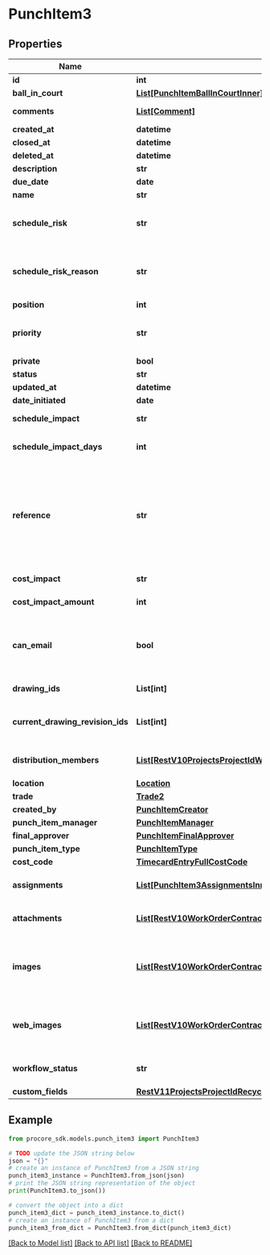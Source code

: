 # PunchItem3


## Properties

Name | Type | Description | Notes
------------ | ------------- | ------------- | -------------
**id** | **int** | ID | [optional] 
**ball_in_court** | [**List[PunchItemBallInCourtInner]**](PunchItemBallInCourtInner.md) | Array of Users | [optional] 
**comments** | [**List[Comment]**](Comment.md) | Punch Item Comments | [optional] 
**created_at** | **datetime** | Created at | [optional] 
**closed_at** | **datetime** | Closed at | [optional] 
**deleted_at** | **datetime** | Deleted at | [optional] 
**description** | **str** | Description | [optional] 
**due_date** | **date** | Due Date | [optional] 
**name** | **str** | Name | [optional] 
**schedule_risk** | **str** | Assessed risk level of on-time completion | [optional] 
**schedule_risk_reason** | **str** | Reason for assessed risk level of on-time completion | [optional] 
**position** | **int** | Position | [optional] 
**priority** | **str** | Punch item priority - &#39;low&#39;, &#39;medium&#39;, &#39;high&#39; | [optional] 
**private** | **bool** | Privacy status | [optional] 
**status** | **str** | Status | [optional] 
**updated_at** | **datetime** | Updated at | [optional] 
**date_initiated** | **date** | Date created | [optional] 
**schedule_impact** | **str** | Schedule impact status | [optional] 
**schedule_impact_days** | **int** | Schedule impact value in days | [optional] 
**reference** | **str** | Used to create a reference point between a Punch Item within Procore and a corresponding Punch Item outside of Procore | [optional] 
**cost_impact** | **str** | Cost impact status | [optional] 
**cost_impact_amount** | **int** | Cost impact amount | [optional] 
**can_email** | **bool** | Punch Item has Punch Item Assignments or distribution members to email to | [optional] 
**drawing_ids** | **List[int]** | Array of Drawing IDs | [optional] 
**current_drawing_revision_ids** | **List[int]** | Array of Current Drawing Revision IDs | [optional] 
**distribution_members** | [**List[RestV10ProjectsProjectIdWorkLogsGet200ResponseInnerCreatedBy]**](RestV10ProjectsProjectIdWorkLogsGet200ResponseInnerCreatedBy.md) | Users on the Punch Item distribution list | [optional] 
**location** | [**Location**](Location.md) |  | [optional] 
**trade** | [**Trade2**](Trade2.md) |  | [optional] 
**created_by** | [**PunchItemCreator**](PunchItemCreator.md) |  | [optional] 
**punch_item_manager** | [**PunchItemManager**](PunchItemManager.md) |  | [optional] 
**final_approver** | [**PunchItemFinalApprover**](PunchItemFinalApprover.md) |  | [optional] 
**punch_item_type** | [**PunchItemType**](PunchItemType.md) |  | [optional] 
**cost_code** | [**TimecardEntryFullCostCode**](TimecardEntryFullCostCode.md) |  | [optional] 
**assignments** | [**List[PunchItem3AssignmentsInner]**](PunchItem3AssignmentsInner.md) | Array of Punch Item Assignments | [optional] 
**attachments** | [**List[RestV10WorkOrderContractsPost201ResponseAttachmentsInner]**](RestV10WorkOrderContractsPost201ResponseAttachmentsInner.md) | Array of Punch Item Attachments | [optional] 
**images** | [**List[RestV10WorkOrderContractsPost201ResponseAttachmentsInner]**](RestV10WorkOrderContractsPost201ResponseAttachmentsInner.md) | Array of Images *DEPRECATED. Please use attachments instead | [optional] 
**web_images** | [**List[RestV10WorkOrderContractsPost201ResponseAttachmentsInner]**](RestV10WorkOrderContractsPost201ResponseAttachmentsInner.md) | Array of photo Attachments uploaded from the web application | [optional] 
**workflow_status** | **str** | Workflow status of the Punch Item | [optional] 
**custom_fields** | [**RestV11ProjectsProjectIdRecycleBinIncidentsWitnessStatementsGet200ResponseInnerCustomFields**](RestV11ProjectsProjectIdRecycleBinIncidentsWitnessStatementsGet200ResponseInnerCustomFields.md) |  | [optional] 

## Example

```python
from procore_sdk.models.punch_item3 import PunchItem3

# TODO update the JSON string below
json = "{}"
# create an instance of PunchItem3 from a JSON string
punch_item3_instance = PunchItem3.from_json(json)
# print the JSON string representation of the object
print(PunchItem3.to_json())

# convert the object into a dict
punch_item3_dict = punch_item3_instance.to_dict()
# create an instance of PunchItem3 from a dict
punch_item3_from_dict = PunchItem3.from_dict(punch_item3_dict)
```
[[Back to Model list]](../README.md#documentation-for-models) [[Back to API list]](../README.md#documentation-for-api-endpoints) [[Back to README]](../README.md)


